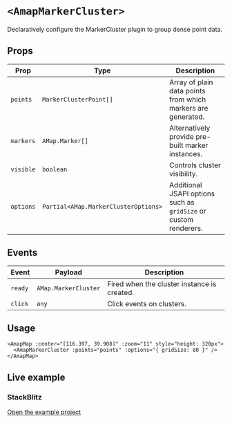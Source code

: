 # `<AmapMarkerCluster>`

Declaratively configure the MarkerCluster plugin to group dense point data.

## Props

| Prop | Type | Description |
| --- | --- | --- |
| `points` | `MarkerClusterPoint[]` | Array of plain data points from which markers are generated. |
| `markers` | `AMap.Marker[]` | Alternatively provide pre-built marker instances. |
| `visible` | `boolean` | Controls cluster visibility. |
| `options` | `Partial<AMap.MarkerClusterOptions>` | Additional JSAPI options such as `gridSize` or custom renderers. |

## Events

| Event | Payload | Description |
| --- | --- | --- |
| `ready` | `AMap.MarkerCluster` | Fired when the cluster instance is created. |
| `click` | `any` | Click events on clusters. |

## Usage

```vue
<AmapMap :center="[116.397, 39.908]" :zoom="11" style="height: 320px">
  <AmapMarkerCluster :points="points" :options="{ gridSize: 80 }" />
</AmapMap>
```

## Live example

<ClientOnly>
  <MarkerClusterComponentDemo />
</ClientOnly>

<script setup lang="ts">
import MarkerClusterComponentDemo from '../examples/MarkerClusterComponentDemo.vue'
</script>

### StackBlitz

[Open the example project](https://stackblitz.com/github/your-org/amap-vue-kit/tree/main/examples/basic)
